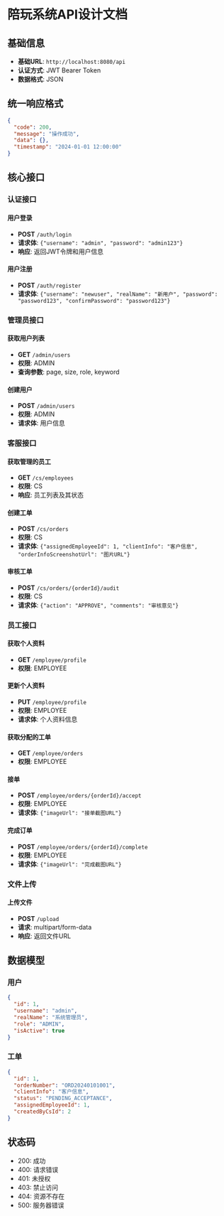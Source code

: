 # 陪玩系统API设计文档

## 基础信息

- **基础URL**: `http://localhost:8080/api`
- **认证方式**: JWT Bearer Token
- **数据格式**: JSON

## 统一响应格式

```json
{
  "code": 200,
  "message": "操作成功",
  "data": {},
  "timestamp": "2024-01-01 12:00:00"
}
```

## 核心接口

### 认证接口

#### 用户登录
- **POST** `/auth/login`
- **请求体**: `{"username": "admin", "password": "admin123"}`
- **响应**: 返回JWT令牌和用户信息

#### 用户注册
- **POST** `/auth/register`
- **请求体**: `{"username": "newuser", "realName": "新用户", "password": "password123", "confirmPassword": "password123"}`

### 管理员接口

#### 获取用户列表
- **GET** `/admin/users`
- **权限**: ADMIN
- **查询参数**: page, size, role, keyword

#### 创建用户
- **POST** `/admin/users`
- **权限**: ADMIN
- **请求体**: 用户信息

### 客服接口

#### 获取管理的员工
- **GET** `/cs/employees`
- **权限**: CS
- **响应**: 员工列表及其状态

#### 创建工单
- **POST** `/cs/orders`
- **权限**: CS
- **请求体**: `{"assignedEmployeeId": 1, "clientInfo": "客户信息", "orderInfoScreenshotUrl": "图片URL"}`

#### 审核工单
- **POST** `/cs/orders/{orderId}/audit`
- **权限**: CS
- **请求体**: `{"action": "APPROVE", "comments": "审核意见"}`

### 员工接口

#### 获取个人资料
- **GET** `/employee/profile`
- **权限**: EMPLOYEE

#### 更新个人资料
- **PUT** `/employee/profile`
- **权限**: EMPLOYEE
- **请求体**: 个人资料信息

#### 获取分配的工单
- **GET** `/employee/orders`
- **权限**: EMPLOYEE

#### 接单
- **POST** `/employee/orders/{orderId}/accept`
- **权限**: EMPLOYEE
- **请求体**: `{"imageUrl": "接单截图URL"}`

#### 完成订单
- **POST** `/employee/orders/{orderId}/complete`
- **权限**: EMPLOYEE
- **请求体**: `{"imageUrl": "完成截图URL"}`

### 文件上传

#### 上传文件
- **POST** `/upload`
- **请求**: multipart/form-data
- **响应**: 返回文件URL

## 数据模型

### 用户
```json
{
  "id": 1,
  "username": "admin",
  "realName": "系统管理员",
  "role": "ADMIN",
  "isActive": true
}
```

### 工单
```json
{
  "id": 1,
  "orderNumber": "ORD20240101001",
  "clientInfo": "客户信息",
  "status": "PENDING_ACCEPTANCE",
  "assignedEmployeeId": 1,
  "createdByCsId": 2
}
```

## 状态码

- 200: 成功
- 400: 请求错误
- 401: 未授权
- 403: 禁止访问
- 404: 资源不存在
- 500: 服务器错误
